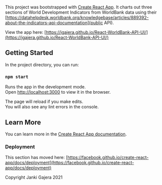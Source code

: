 This project was bootstrapped with [Create React App](https://github.com/facebook/create-react-app). It charts out three sections of World Development Indicators from WorldBank data using their [https://datahelpdesk.worldbank.org/knowledgebase/articles/889392-about-the-indicators-api-documentation](public API).

View the app here: [https://jgajera.github.io/React-WorldBank-API-UI/](https://jgajera.github.io/React-WorldBank-API-UI/)

## Getting Started

In the project directory, you can run:

### `npm start`

Runs the app in the development mode.\
Open [http://localhost:3000](http://localhost:3000) to view it in the browser.

The page will reload if you make edits.\
You will also see any lint errors in the console.


## Learn More

You can learn more in the [Create React App documentation](https://facebook.github.io/create-react-app/docs/getting-started).


### Deployment

This section has moved here: [https://facebook.github.io/create-react-app/docs/deployment](https://facebook.github.io/create-react-app/docs/deployment)

Copyright Janki Gajera 2021
